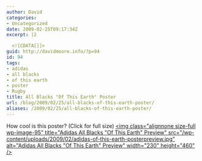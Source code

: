 ```yaml
---
author: David
categories:
- Uncategorized
date: 2009-02-25T09:17:34Z
excerpt: |2

  <![CDATA[]]>
guid: http://davidmoore.info/?p=94
id: 94
tags:
- adidas
- all blacks
- of this earth
- poster
- Rugby
title: All Blacks "Of This Earth" Poster
url: /blog/2009/02/25/all-blacks-of-this-earth-poster/
aliases: /2009/02/25/all-blacks-of-this-earth-poster/
---
```


How cool is this poster? (Click for full size) <a href="/wp-content/uploads/2009/02/adidas-of-this-earth-posterpreview.jpg" target="_blank"><img class="alignnone size-full wp-image-95" title="Adidas All Blacks "Of This Earth" Preview" src="/wp-content/uploads/2009/02/adidas-of-this-earth-posterpreview.jpg" alt="Adidas All Blacks "Of This Earth" Preview" width="230" height="460" /></a>
